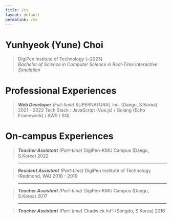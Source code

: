 ```yaml
---
title: /cv
layout: default
permalink: /cv
---
```


# Yunhyeok (Yune) Choi
>DigiPen Institute of Technology (~2023)<br />*Bachelor of Science in Computer Science in Real-Time Interactive Simulation*

# Professional Experiences
> ***Web Developer*** *(Full-time)*
SUPERNATURAL Inc. (Daegu, S.Korea)
2021 - 2022
Tech Stack : JavaScript (Vue.js) / Golang (Echo Framework) / AWS / SQL

# On-campus Experiences
> ***Teacher Assistant*** *(Part-time)*
DigiPen-KMU Campus (Daegu, S.Korea)
2022

> ***

> ***Resident Assistant*** *(Part-time)*
DigiPen Institute of Technology (Redmond, WA)
2018 - 2019

> ***

> ***Teacher Assistant*** *(Part-time)*
DigiPen-KMU Campus (Daegu, S.Korea)
2017

> ***

> ***Teacher Assistant*** *(Part-time)*
Chadwick Int'l (Songdo, S.Korea)
2016